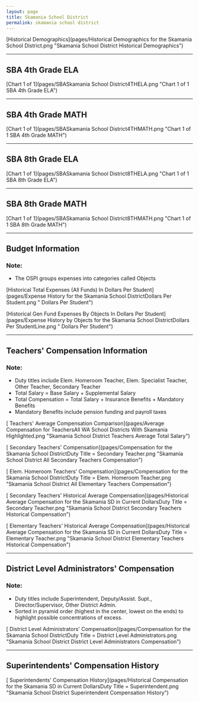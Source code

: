 ```yaml
---
layout: page
title: Skamania School District
permalink: skamania school district
---
```



[Historical Demographics](pages/Historical Demographics for the Skamania School District.png "Skamania School District Historical Demographics")

___

## SBA 4th Grade ELA

[Chart 1 of 1](pages/SBASkamania School District4THELA.png "Chart 1 of 1 SBA 4th Grade ELA")


___

## SBA 4th Grade MATH

[Chart 1 of 1](pages/SBASkamania School District4THMATH.png "Chart 1 of 1 SBA 4th Grade MATH")


___

## SBA 8th Grade ELA

[Chart 1 of 1](pages/SBASkamania School District8THELA.png "Chart 1 of 1 SBA 8th Grade ELA")


___

## SBA 8th Grade MATH

[Chart 1 of 1](pages/SBASkamania School District8THMATH.png "Chart 1 of 1 SBA 8th Grade MATH")


___

## Budget Information
### Note:
- The OSPI groups expenses into categories called Objects

[Historical Total Expenses (All Funds) In Dollars Per Student](pages/Expense History for the Skamania School DistrictDollars Per Student.png " Dollars Per Student")

[Historical Gen Fund Expenses By Objects In Dollars Per Student](pages/Expense History by Objects for the Skamania School DistrictDollars Per StudentLine.png " Dollars Per Student")


___

## Teachers' Compensation Information
### Note:
- Duty titles include Elem. Homeroom Teacher, Elem. Specialist Teacher, Other Teacher, Secondary Teacher
- Total Salary = Base Salary + Supplemental Salary
- Total Compensation = Total Salary + Insurance Benefits + Mandatory Benefits
- Mandatory Benefits include pension funding and payroll taxes

[ Teachers' Average Compensation Comparison](pages/Average Compensation for TeachersAll WA School Districts With Skamania Highlighted.png "Skamania School District Teachers Average Total Salary")

[ Secondary Teachers' Compensation](pages/Compensation for the Skamania School DistrictDuty Title = Secondary Teacher.png "Skamania School District All Secondary Teachers Compensation")

[ Elem. Homeroom Teachers' Compensation](pages/Compensation for the Skamania School DistrictDuty Title = Elem. Homeroom Teacher.png "Skamania School District All Elementary Teachers Compensation")

[ Secondary Teachers' Historical Average Compensation](pages/Historical Average Compensation for the Skamania SD in Current DollarsDuty Title = Secondary Teacher.png "Skamania School District Secondary Teachers Historical Compensation")

[ Elementary Teachers' Historical Average Compensation](pages/Historical Average Compensation for the Skamania SD in Current DollarsDuty Title = Elementary Teacher.png "Skamania School District Elementary Teachers Historical Compensation")


___

## District Level Administrators' Compensation

### Note:
- Duty titles include Superintendent, Deputy/Assist. Supt., Director/Supervisor, Other District Admin.
- Sorted in pyramid order (highest in the center, lowest on the ends) to highlight possible concentrations of excess.

[ District Level Administrators' Compensation](pages/Compensation for the Skamania School DistrictDuty Title = District Level Administrators.png "Skamania School District District Level Administrators Compensation")


___

## Superintendents' Compensation History

[ Superintendents' Compensation History](pages/Historical Compensation for the Skamania SD in Current DollarsDuty Title = Superintendent.png "Skamania School District Superintendent Compensation History")

